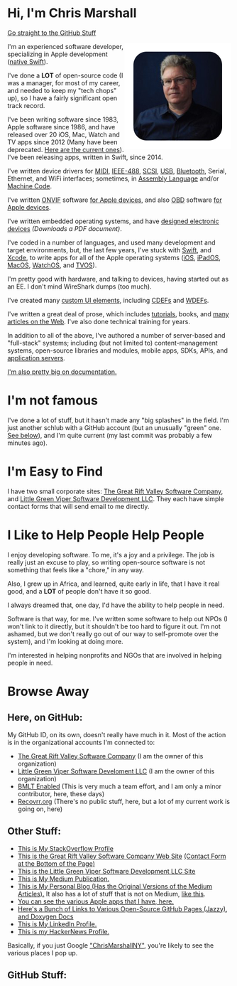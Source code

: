 # Hi, I'm Chris Marshall

[Go straight to the GitHub Stuff](#github-stuff)

<img src="https://github.com/ChrisMarshallNY/ChrisMarshallNY/raw/master/Portrait.png" align="right" />

I'm an experienced software developer, specializing in Apple development ([native Swift](https://developer.apple.com/swift/)).

I've done a **LOT** of open-source code (I was a manager, for most of my career, and needed to keep my "tech chops" up), so I have a fairly significant open track record.

I've been writing software since 1983, Apple software since 1986, and have released over 20 iOS, Mac, Watch and TV apps since 2012 (Many have been deprecated. [Here are the current ones](https://littlegreenviper.com/AppDocs/)). I've been releasing apps, written in Swift, since 2014.

I've written device drivers for [MIDI](https://www.midi.org), [IEEE-488](https://en.wikipedia.org/wiki/IEEE-488), [SCSI](https://en.wikipedia.org/wiki/SCSI), [USB](https://www.usb.org), [Bluetooth](https://www.bluetooth.com), Serial, Ethernet, and WiFi interfaces; sometimes, in [Assembly Language](https://en.wikipedia.org/wiki/Assembly_language) and/or [Machine Code](https://en.wikipedia.org/wiki/Machine_code).

I've written [ONVIF](https://onvif.org) software [for Apple devices](https://github.com/RiftValleySoftware/RVS_ONVIF), and also [OBD](https://en.wikipedia.org/wiki/On-board_diagnostics) software [for Apple devices](https://github.com/RiftValleySoftware/RVS_GTDriver).

I've written embedded operating systems, and have [designed electronic devices](https://littlegreenviper.com/TF30194/TF30194-Manual-1987.pdf) _(Downloads a PDF document)_.

I've coded in a number of languages, and used many development and target environments, but, the last few years, I've stuck with [Swift](https://developer.apple.com/swift), and [Xcode](https://developer.apple.com/xcode/), to write apps for all of the Apple operating systems ([iOS](https://apple.com/ios), [iPadOS](https://apple.com/ipados), [MacOS](https://apple.com/macos), [WatchOS](https://apple.com/watchos), and [TVOS](https://apple.com/tvos)).

I'm pretty good with hardware, and talking to devices, having started out as an EE. I don't mind WireShark dumps (too much).

I've created many [custom UI elements](https://github.com/RiftValleySoftware/RVS_Spinner), including [CDEFs](https://mirror.informatimago.com/next/developer.apple.com/documentation/mac/Toolbox/Toolbox-306.html) and [WDEFs](http://mirror.informatimago.com/next/developer.apple.com/documentation/mac/Toolbox/Toolbox-290.html#HEADING290-0).

I've written a great deal of prose, which includes [tutorials](https://littlegreenviper.com/series/bluetooth/), books, and [many articles on the Web](https://littlegreenviper.com/miscellany/). I've also done technical training for years.

In addition to all of the above, I've authored a number of server-based and "full-stack" systems; including (but not limited to) content-management systems, open-source libraries and modules, mobile apps, SDKs, APIs, and [application servers](https://riftvalleysoftware.com/work/open-source-projects/#baobab).

[I'm also pretty big on documentation.](https://littlegreenviper.com/miscellany/leaving-a-legacy/)

# I'm not famous

I've done a lot of stuff, but it hasn't made any "big splashes" in the field. I'm just another schlub with a GitHub account (but an unusually "green" one. [See below](#github-stuff)), and I'm quite current (my last commit was probably a few minutes ago).

# I'm Easy to Find

I have two small corporate sites: [The Great Rift Valley Software Company](https://riftvalleysoftware.com), and [Little Green Viper Software Development LLC](https://littlegreenviper.com). They each have simple contact forms that will send email to me directly.

# I Like to Help People Help People

I enjoy developing software. To me, it's a joy and a privilege. The job is really just an excuse to play, so writing open-source software is not something that feels like a "chore," in any way.

Also, I grew up in Africa, and learned, quite early in life, that I have it real good, and a **LOT** of people don't have it so good.

I always dreamed that, one day, I'd have the ability to help people in need.

Software is that way, for me. I've written some software to help out NPOs (I won't link to it directly, but it shouldn't be too hard to figure it out. I'm not ashamed, but we don't really go out of our way to self-promote over the system), and I'm looking at doing more.

I'm interested in helping nonprofits and NGOs that are involved in helping people in need.

# Browse Away

## Here, on GitHub:
My GitHub ID, on its own, doesn't really have much in it. Most of the action is in the organizational accounts I'm connected to:

- [The Great Rift Valley Software Company](https://github.com/RiftValleySoftware) (I am the owner of this organization)
- [Little Green Viper Software Develoment LLC](https://github.com/LittleGreenViper) (I am the owner of this organization)
- [BMLT Enabled](https://github.com/bmlt-enabled) (This is very much a team effort, and I am only a minor contributor, here, these days)
- [Recovrr.org](https://github.com/Recovrr-org) (There's no public stuff, here, but a lot of my current work is going on, here)

## Other Stuff:

- [This is My StackOverflow Profile](https://stackoverflow.com/users/879365/chris-marshall)
- [This is the Great Rift Valley Software Company Web Site](https://riftvalleysoftware.com) [(Contact Form at the Bottom of the Page)](https://riftvalleysoftware.com#contact)
- [This is the Little Green Viper Software Development LLC Site](https://littlegreenviper.com)
- [This is My Medium Publication.](https://medium.com/chrismarshallny)
- [This is My Personal Blog (Has the Original Versions of the Medium Articles).](https://littlegreenviper.com/miscellany) It also has a lot of stuff that is not on Medium, [like this](https://littlegreenviper.com/series/bluetooth/).
- [You can see the various Apple apps that I have, here.](https://littlegreenviper.com/AppDocs/)
- [Here's a Bunch of Links to Various Open-Source GitHub Pages (Jazzy), and Doxygen Docs](https://open-source-docs.riftvalleysoftware.com)
- [This is My LinkedIn Profile.](https://www.linkedin.com/in/chrismarshallny/)
- [This is my HackerNews Profile.](https://news.ycombinator.com/user?id=ChrisMarshallNY)

Basically, if you just Google ["ChrisMarshallNY"](https://www.google.com/search?q=%22ChrisMarshallNY%22), you're likely to see the various places I pop up.

## GitHub Stuff:
